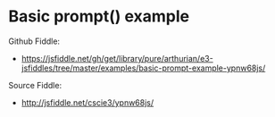 # Basic prompt() example

Github Fiddle:
- https://jsfiddle.net/gh/get/library/pure/arthurian/e3-jsfiddles/tree/master/examples/basic-prompt-example-ypnw68js/

Source Fiddle:
- http://jsfiddle.net/cscie3/ypnw68js/

